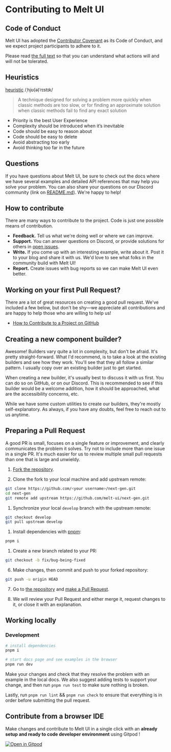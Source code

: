 # Contributing to Melt UI

## Code of Conduct

Melt UI has adopted the [Contributor Covenant](https://www.contributor-covenant.org/) as its Code of
Conduct, and we expect project participants to adhere to it.

Please read [the full text](/CODE_OF_CONDUCT.md) so that you can understand what actions will and
will not be tolerated.

## Heuristics

[heuristic](<https://en.wikipedia.org/wiki/Heuristic_(computer_science)>) /ˌhjʊ(ə)ˈrɪstɪk/

> A technique designed for solving a problem more quickly when classic methods are too slow, or for
> finding an approximate solution when classic methods fail to find any exact solution

- Priority is the best User Experience
- Complexity should be introduced when it’s inevitable
- Code should be easy to reason about
- Code should be easy to delete
- Avoid abstracting too early
- Avoid thinking too far in the future

## Questions

If you have questions about Melt UI, be sure to check out the docs where we have several examples
and detailed API references that may help you solve your problem. You can also share your questions
on our Discord community (link on [README.md](/README.md)). We're happy to help!

## How to contribute

There are many ways to contribute to the project. Code is just one possible means of contribution.

- **Feedback.** Tell us what we're doing well or where we can improve.
- **Support.** You can answer questions on Discord, or provide solutions for others in
  [open issues](https://github.com/melt-ui/next-gen/issues).
- **Write.** If you come up with an interesting example, write about it. Post it to your blog and
  share it with us. We'd love to see what folks in the community build with Melt UI!
- **Report.** Create issues with bug reports so we can make Melt UI even better.

## Working on your first Pull Request?

There are a lot of great resources on creating a good pull request. We've included a few below, but
don't be shy—we appreciate all contributions and are happy to help those who are willing to help us!

- [How to Contribute to a Project on GitHub](https://egghead.io/courses/how-to-contribute-to-an-open-source-project-on-github)

## Creating a new component builder?

Awesome! Builders vary quite a lot in complexity, but don't be afraid. It's pretty straight-forward.
What I'd recommend, is to take a look at the existing builders and see how they work. You'll see
that they all follow a similar pattern. I usually copy over an existing builder just to get started.

When creating a new builder, it's usually best to discuss it with us first. You can do so on GitHub,
or on our Discord. This is recommended to see if this builder would be a welcome addition, how it
should be approached, what are the accessibility concerns, etc.

While we have some custom utilities to create our builders, they're mostly self-explanatory. As
always, if you have any doubts, feel free to reach out to us anytime.

## Preparing a Pull Request

A good PR is small, focuses on a single feature or improvement, and clearly communicates the problem
it solves. Try not to include more than one issue in a single PR. It's much easier for us to review
multiple small pull requests than one that is large and unwieldy.

1. [Fork the repository](https://docs.github.com/en/free-pro-team@latest/github/getting-started-with-github/fork-a-repo).

2. Clone the fork to your local machine and add upstream remote:

```sh
git clone https://github.com/<your username>/next-gen.git
cd next-gen
git remote add upstream https://github.com/melt-ui/next-gen.git
```

1. Synchronize your local `develop` branch with the upstream remote:

```sh
git checkout develop
git pull upstream develop
```

1. Install dependencies with [pnpm](https://pnpm.io/):

```sh
pnpm i
```

1. Create a new branch related to your PR:

```sh
git checkout -b fix/bug-being-fixed
```

6. Make changes, then commit and push to your forked repository:

```sh
git push -u origin HEAD
```

7. Go to [the repository](https://github.com/melt-ui/next-gen) and
   [make a Pull Request](https://docs.github.com/en/free-pro-team@latest/github/collaborating-with-issues-and-pull-requests/creating-a-pull-request).

8. We will review your Pull Request and either merge it, request changes to it, or close it with an
   explanation.

## Working locally

### Development

```bash
# install dependencies
pnpm i

# start docs page and see examples in the browser
pnpm run dev
```

Make your changes and check that they resolve the problem with an example in the local docs. We also
suggest adding tests to support your change, and then run `pnpm run test` to make sure nothing is
broken.

Lastly, run `pnpm run lint` && `pnpm run check` to ensure that everything is in order before
submitting the pull request.

## Contribute from a browser IDE

Make changes and contribute to Melt UI in a single click with an **already setup and ready to code
developer environment** using Gitpod !

[![Open in Gitpod](https://gitpod.io/button/open-in-gitpod.svg)](https://gitpod.io/?autostart=true#https://github.com/melt-ui/next-gen/tree/develop)
